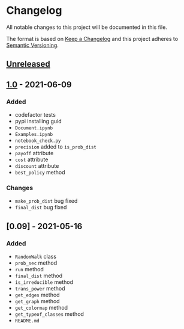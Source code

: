 # Changelog
All notable changes to this project will be documented in this file.

The format is based on [Keep a Changelog](http://keepachangelog.com/en/1.0.0/)
and this project adheres to [Semantic Versioning](http://semver.org/spec/v2.0.0.html).

## [Unreleased]
## [1.0] - 2021-06-09
### Added
- codefactor tests
- pypi installing guid
- `Document.ipynb`
- `Examples.ipynb`
- `notebook_check.py`
- `precision` added to `is_prob_dist`
- `payoff` attribute
- `cost` attribute
- `discount` attribute
- `best_policy` method
### Changes
- `make_prob_dist` bug fixed
- `final_dist` bug fixed
## [0.09] - 2021-05-16
### Added
- `RandomWalk` class
- `prob_sec` method
- `run` method
- `final_dist` method
- `is_irreducible` method
- `trans_power` method
- `get_edges` method
- `get_graph` method
- `get_colormap` method
- `get_typeof_classes` method
- `README.md`

[Unreleased]: https://github.com/sadrasabouri/pyrandwalk/compare/v1...dev
[1.0]: https://github.com/sepandhaghighi/pycm/compare/v1.0...v0.09
